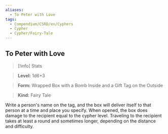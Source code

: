 ```yaml
---
aliases:
  - To Peter with Love
tags:
  - Compendium/CSRD/en/Cyphers
  - Cypher
  - Cypher/Fairy-Tale
---
```

  
    
## To Peter with Love    
>[!info] Stats    
> **Level:** 1d6+3    
> **Form:** Wrapped Box with a Bomb Inside and a Gift Tag on the Outside    
> **Kind:** Fairy Tale  
    
Write a person's name on the tag, and the box will deliver itself to that person at a time and place you specify. When opened, the box does damage to the recipient equal to the cypher level. Traveling to the recipient takes at least a round and sometimes longer, depending on the distance and difficulty.